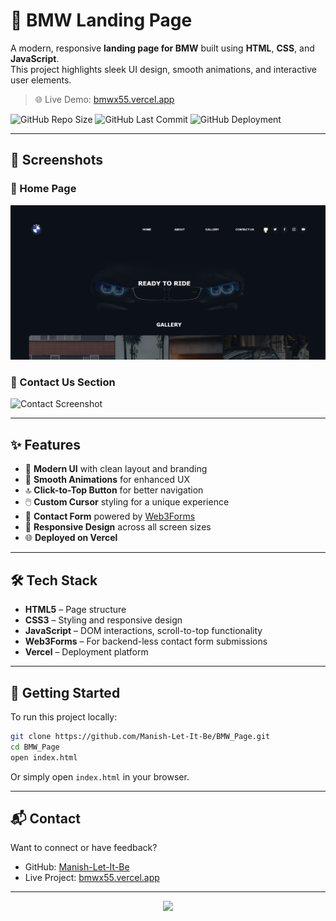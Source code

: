 # 🚗 BMW Landing Page

A modern, responsive **landing page for BMW** built using **HTML**, **CSS**, and **JavaScript**.  
This project highlights sleek UI design, smooth animations, and interactive user elements.

> 🌐 Live Demo: [bmwx55.vercel.app](https://bmwx55.vercel.app)

![GitHub Repo Size](https://img.shields.io/github/repo-size/Manish-Let-It-Be/BMW_Page)
![GitHub Last Commit](https://img.shields.io/github/last-commit/Manish-Let-It-Be/BMW_Page)
![GitHub Deployment](https://img.shields.io/badge/Deployed%20on-Vercel-000?logo=vercel)

---

## 📸 Screenshots

### 🔹 Home Page
![Home Screenshot](screenshot.png)

### 🔹 Contact Us Section
![Contact Screenshot](screenshots/contact.png)


---

## ✨ Features

- 🚀 **Modern UI** with clean layout and branding
- 🎯 **Smooth Animations** for enhanced UX
- 🔝 **Click-to-Top Button** for better navigation
- 🖱️ **Custom Cursor** styling for a unique experience
- 📩 **Contact Form** powered by [Web3Forms](https://web3forms.com)
- 📱 **Responsive Design** across all screen sizes
- 🌐 **Deployed on Vercel**

---

## 🛠️ Tech Stack

- **HTML5** – Page structure
- **CSS3** – Styling and responsive design
- **JavaScript** – DOM interactions, scroll-to-top functionality
- **Web3Forms** – For backend-less contact form submissions
- **Vercel** – Deployment platform

---

## 🚀 Getting Started

To run this project locally:

```bash
git clone https://github.com/Manish-Let-It-Be/BMW_Page.git
cd BMW_Page
open index.html
```

Or simply open `index.html` in your browser.

---

## 📬 Contact

Want to connect or have feedback?

- GitHub: [Manish-Let-It-Be](https://github.com/Manish-Let-It-Be)
- Live Project: [bmwx55.vercel.app](https://bmwx55.vercel.app)

---


<p align="center">
  <img src="https://readme-typing-svg.herokuapp.com?font=Fira+Code&pause=1000&color=39FF14&center=true&width=435&lines=Thank+You+For+Checking+!">
</p>
